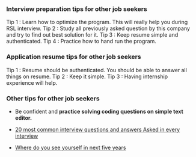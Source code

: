 ### Interview preparation tips for other job seekers

Tip 1 : Learn how to optimize the program. This will really help you during RSL interview.
Tip 2 : Study all previously asked question by this company and try to find out best solution for it.
Tip 3 : Keep resume simple and authenticated.
Tip 4 : Practice how to hand run the program.

### Application resume tips for other job seekers

Tip 1 : Resume should be authenticated. You should be able to answer all things on resume.
Tip 2 : Keep it simple.
Tip 3 : Having internship experience will help.

### Other tips for other job seekers

-   Be confident and **practice solving coding questions on simple text editor.**

-   [20 most common interview questions and answers Asked in every interview](https://www.justcrackinterview.com/20-most-common-interview-questions-and-answers-asked-in-every-interview/)

-   [Where do you see yourself in next five years](https://www.indiabix.com/hr-interview/where-do-you-see-yourself-five-years-from-now/)
